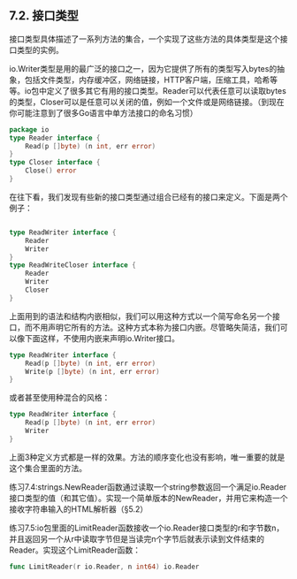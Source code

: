 ## 7.2. 接口类型
接口类型具体描述了一系列方法的集合，一个实现了这些方法的具体类型是这个接口类型的实例。

io.Writer类型是用的最广泛的接口之一，因为它提供了所有的类型写入bytes的抽象，包括文件类型，内存缓冲区，网络链接，HTTP客户端，压缩工具，哈希等等。io包中定义了很多其它有用的接口类型。Reader可以代表任意可以读取bytes的类型，Closer可以是任意可以关闭的值，例如一个文件或是网络链接。（到现在你可能注意到了很多Go语言中单方法接口的命名习惯）
```go
package io
type Reader interface {
    Read(p []byte) (n int, err error)
}
type Closer interface {
    Close() error
}
```
在往下看，我们发现有些新的接口类型通过组合已经有的接口来定义。下面是两个例子：
```go

type ReadWriter interface {
    Reader
    Writer
}
type ReadWriteCloser interface {
    Reader
    Writer
    Closer
}
```
上面用到的语法和结构内嵌相似，我们可以用这种方式以一个简写命名另一个接口，而不用声明它所有的方法。这种方式本称为接口内嵌。尽管略失简洁，我们可以像下面这样，不使用内嵌来声明io.Writer接口。
```go
type ReadWriter interface {
    Read(p []byte) (n int, err error)
    Write(p []byte) (n int, err error)
}
```
或者甚至使用种混合的风格：
```go
type ReadWriter interface {
    Read(p []byte) (n int, err error)
    Writer
}
```
上面3种定义方式都是一样的效果。方法的顺序变化也没有影响，唯一重要的就是这个集合里面的方法。

练习7.4:strings.NewReader函数通过读取一个string参数返回一个满足io.Reader接口类型的值（和其它值）。实现一个简单版本的NewReader，并用它来构造一个接收字符串输入的HTML解析器（§5.2）

练习7.5:io包里面的LimitReader函数接收一个io.Reader接口类型的r和字节数n，并且返回另一个从r中读取字节但是当读完n个字节后就表示读到文件结束的Reader。实现这个LimitReader函数：
```go
func LimitReader(r io.Reader, n int64) io.Reader
```
